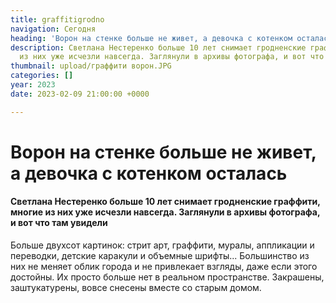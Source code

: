```yaml
---
title: graffitigrodno
navigation: Сегодня
heading: 'Ворон на стенке больше не живет, а девочка с котенком осталась '
description: Светлана Нестеренко больше 10 лет снимает гродненские граффити, многие
  из них уже исчезли навсегда. Заглянули в архивы фотографа, и вот что там увидели
thumbnail: upload/граффити ворон.JPG
categories: []
year: 2023
date: 2023-02-09 21:00:00 +0000

---
```

# **Ворон на стенке больше не живет, а девочка с котенком осталась**

#### Светлана Нестеренко больше 10 лет снимает гродненские граффити, многие из них уже исчезли навсегда. Заглянули в архивы фотографа, и вот что там увидели

Больше двухсот картинок: стрит арт, граффити, муралы, аппликации и переводки, детские каракули и объемные шрифты... Большинство из них не меняет облик города и не привлекает взгляды, даже если этого достойны. Их просто больше нет в реальном пространстве. Закрашены, заштукатурены,  вовсе снесены вместе со старым домом.  